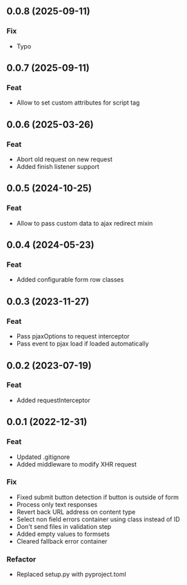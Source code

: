 ## 0.0.8 (2025-09-11)

### Fix

- Typo

## 0.0.7 (2025-09-11)

### Feat

- Allow to set custom attributes for script tag

## 0.0.6 (2025-03-26)

### Feat

- Abort old request on new request
- Added finish listener support

## 0.0.5 (2024-10-25)

### Feat

- Allow to pass custom data to ajax redirect mixin

## 0.0.4 (2024-05-23)

### Feat

- Added configurable form row classes

## 0.0.3 (2023-11-27)

### Feat

- Pass pjaxOptions to request interceptor
- Pass event to pjax load if loaded automatically

## 0.0.2 (2023-07-19)

### Feat

- Added requestInterceptor

## 0.0.1 (2022-12-31)

### Feat

- Updated .gitignore
- Added middleware to modify XHR request

### Fix

- Fixed submit button detection if button is outside of form
- Process only text responses
- Revert back URL address on content type
- Select non field errors container using class instead of ID
- Don't send files in validation step
- Added empty values to formsets
- Cleared fallback error container

### Refactor

- Replaced setup.py with pyproject.toml
